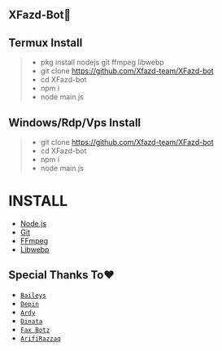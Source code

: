 ## XFazd-Bot🤖

## Termux Install
> * pkg install nodejs git ffmpeg libwebp
> * git clone https://github.com/Xfazd-team/XFazd-bot
> * cd XFazd-bot
> * npm i
> * node main.js

## Windows/Rdp/Vps Install
> * git clone https://github.com/Xfazd-team/XFazd-bot
> * cd XFazd-bot
> * npm i
> * node main.js

# INSTALL
* [Node.js](https://nodejs.org/en/)
* [Git](https://git-scm.com/downloads)
* [FFmpeg](https://github.com/BtbN/FFmpeg-Builds/releases/ffmpeg-n4.4.1-2-gcc33e73618-win64-gpl-4.4.zip)
* [Libwebp](https://developers.google.com/speed/webp/download)


## Special Thanks To❤️
* [`Baileys`](https://github.com/adiwajshing/Baileys)
* [`Depin`](https://github.com/finxdev)
* [`Ardy`](https://github.com/ArdyBotzz)
* [`Dinata`](https://github.com/Dinataaa)
* [`Fax Botz`](https://github.com/Faxbotz)
* [`ArifiRazzaq`](https://Github.com/Arifirazzaq2001)

